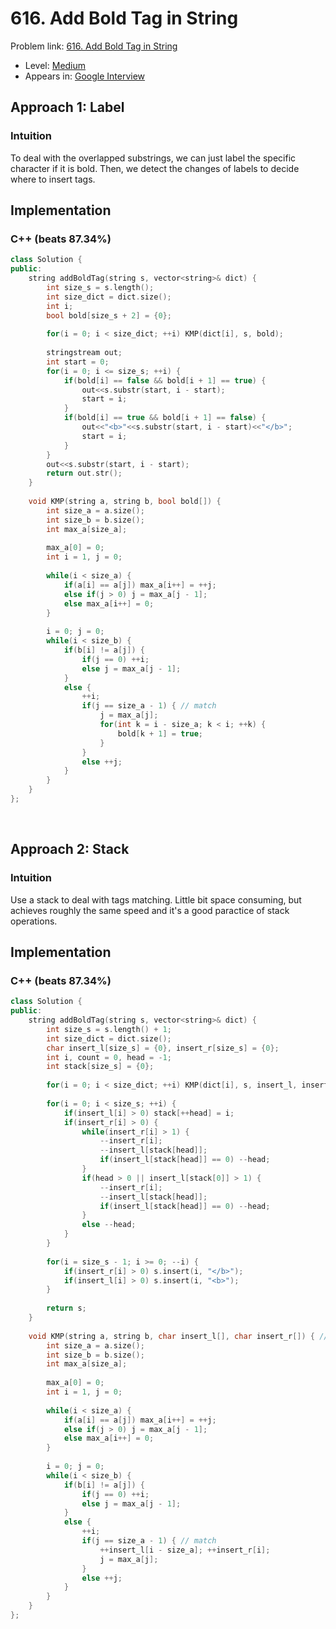 # 616. Add Bold Tag in String

Problem link: [616. Add Bold Tag in String](https://leetcode.com/problems/add-bold-tag-in-string/description/)

* Level: [Medium](https://leetcode.com/problemset/all/?difficulty=Medium)
* Appears in: [Google Interview](https://leetcode.com/explore/interview/card/google/)

## Approach 1: Label

### Intuition

To deal with the overlapped substrings, we can just label the specific character if it is bold. Then, we detect the changes of labels to decide where to insert tags.

## Implementation

### C++ (beats 87.34%)
```C++
class Solution {
public:
    string addBoldTag(string s, vector<string>& dict) {
        int size_s = s.length();
        int size_dict = dict.size();
        int i;
        bool bold[size_s + 2] = {0};
        
        for(i = 0; i < size_dict; ++i) KMP(dict[i], s, bold);
        
        stringstream out;
        int start = 0;
        for(i = 0; i <= size_s; ++i) {
            if(bold[i] == false && bold[i + 1] == true) {
                out<<s.substr(start, i - start);
                start = i;
            }
            if(bold[i] == true && bold[i + 1] == false) {
                out<<"<b>"<<s.substr(start, i - start)<<"</b>";
                start = i;
            }
        }
        out<<s.substr(start, i - start);
        return out.str();
    }
    
    void KMP(string a, string b, bool bold[]) {
        int size_a = a.size();
        int size_b = b.size();
        int max_a[size_a];
        
        max_a[0] = 0;
        int i = 1, j = 0;
        
        while(i < size_a) {
            if(a[i] == a[j]) max_a[i++] = ++j;
            else if(j > 0) j = max_a[j - 1];
            else max_a[i++] = 0;
        }
        
        i = 0; j = 0;
        while(i < size_b) {
            if(b[i] != a[j]) {
                if(j == 0) ++i;
                else j = max_a[j - 1];
            }
            else {
                ++i;
                if(j == size_a - 1) { // match
                    j = max_a[j];
                    for(int k = i - size_a; k < i; ++k) {
                        bold[k + 1] = true;
                    }
                }
                else ++j;
            }
        }
    }
};
```

<br/>

## Approach 2: Stack

### Intuition

Use a stack to deal with tags matching. Little bit space consuming, but achieves roughly the same speed and it's a good paractice of stack operations.

## Implementation

### C++ (beats 87.34%)
```C++
class Solution {
public:
    string addBoldTag(string s, vector<string>& dict) {
        int size_s = s.length() + 1;
        int size_dict = dict.size();
        char insert_l[size_s] = {0}, insert_r[size_s] = {0};
        int i, count = 0, head = -1;
        int stack[size_s] = {0};
        
        for(i = 0; i < size_dict; ++i) KMP(dict[i], s, insert_l, insert_r);
        
        for(i = 0; i < size_s; ++i) {
            if(insert_l[i] > 0) stack[++head] = i;
            if(insert_r[i] > 0) {
                while(insert_r[i] > 1) {
                    --insert_r[i];
                    --insert_l[stack[head]];
                    if(insert_l[stack[head]] == 0) --head;
                }
                if(head > 0 || insert_l[stack[0]] > 1) {
                    --insert_r[i];
                    --insert_l[stack[head]];
                    if(insert_l[stack[head]] == 0) --head;
                }
                else --head;
            }
        }
        
        for(i = size_s - 1; i >= 0; --i) {
            if(insert_r[i] > 0) s.insert(i, "</b>");
            if(insert_l[i] > 0) s.insert(i, "<b>");
        }
        
        return s;
    }
    
    void KMP(string a, string b, char insert_l[], char insert_r[]) { // is a in b
        int size_a = a.size();
        int size_b = b.size();
        int max_a[size_a];
        
        max_a[0] = 0;
        int i = 1, j = 0;
        
        while(i < size_a) {
            if(a[i] == a[j]) max_a[i++] = ++j;
            else if(j > 0) j = max_a[j - 1];
            else max_a[i++] = 0;
        }
        
        i = 0; j = 0;
        while(i < size_b) {
            if(b[i] != a[j]) {
                if(j == 0) ++i;
                else j = max_a[j - 1];
            }
            else {
                ++i;
                if(j == size_a - 1) { // match
                    ++insert_l[i - size_a]; ++insert_r[i];
                    j = max_a[j];
                }
                else ++j;
            }
        }
    }
};
```
